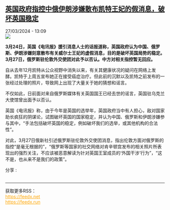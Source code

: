 <!--1711541702000-->
[英国政府指控中俄伊朗涉嫌散布凯特王妃的假消息，破坏英国稳定](https://www.rfi.fr/cn/%E5%9B%BD%E9%99%85/20240327-%E8%8B%B1%E5%9B%BD%E6%94%BF%E5%BA%9C%E6%8C%87%E6%8E%A7%E4%B8%AD%E4%BF%84%E4%BC%8A%E6%9C%97%E6%B6%89%E5%AB%8C%E6%95%A3%E5%B8%83%E5%87%AF%E7%89%B9%E7%8E%8B%E5%A6%83%E7%9A%84%E5%81%87%E6%B6%88%E6%81%AF%EF%BC%8C%E7%A0%B4%E5%9D%8F%E8%8B%B1%E5%9B%BD%E7%A8%B3%E5%AE%9A)
------

<div>27/03/2024 - 13:09</div><img src="https://s.rfi.fr/media/display/9e5277b0-ec32-11ee-8961-005056bf30b7/w:1280/p:16x9/2024-03-22T193304Z_1733940115_RC26R6AXW0UP_RTRMADP_3_BRITAIN-ROYALS-KATE.JPG"><p><strong>3月24日，英国《电讯报》援引消息人士的话报道称，英国政府认为中国、俄罗斯、伊朗涉嫌刻意散布有关威尔士王妃的虚假消息，目的是破坏英国局势的稳定。3月27日，俄罗斯驻伦敦外交使团对此予以否认。中方对相关指控暂无回应。        </strong></p><div><p>自从去年12月凯特从公众视野中消失以来，有关其健康状况的疑问在网络上发酵。凯特于上周五宣布她正在接受癌症治疗。但此前的沉默以及凯特之前发布的一张经过处理的照片，导致网上出现了大量关于她的猜想和谣言。</p><p>不仅如此，日前面对来自俄罗斯媒体有关英国国王已经去世的谣言，英国驻乌克兰大使馆曾出面予以否认。</p><p>英国《电讯报》称，由于今年是英国的选举年，英国政府当中有人担心，敌对国家助长疯狂的阴谋论，试图破坏英国的国家稳定，并认为中国、俄罗斯和伊朗涉嫌参与其中，“手法包括破坏英国的稳定，例如破坏我们的选举，或其他机构的合法性”。</p><p>对此，3月27日俄新社引述俄罗斯驻伦敦外交使团消息，指出伦敦方面对俄罗斯的指控“是毫无根据的”，“俄罗斯等国家的社交网络对肯辛顿宫发布的相关照片所表现出的强烈关注，不应该被恶意解读为针对英国王室成员的‘外国干涉’行为”，“这不是，也从来不是我们的政策”。</p><div data-selfpromo-newsletter></div><div data-selfpromo-app></div></div><div><div>分享 :</div><div><a href="https://www.facebook.com/dialog/share?app_id=113191652055439&amp;href=https%3A%2F%2Frfi.my%2FASuX.F&amp;redirect_uri=https%3A%2F%2Fwww.rfi.fr%2Fcn%2F%25E5%259B%25BD%25E9%2599%2585%2F20240327-%25E8%258B%25B1%25E5%259B%25BD%25E6%2594%25BF%25E5%25BA%259C%25E6%258C%2587%25E6%258E%25A7%25E4%25B8%25AD%25E4%25BF%2584%25E4%25BC%258A%25E6%259C%2597%25E6%25B6%2589%25E5%25AB%258C%25E6%2595%25A3%25E5%25B8%2583%25E5%2587%25AF%25E7%2589%25B9%25E7%258E%258B%25E5%25A6%2583%25E7%259A%2584%25E5%2581%2587%25E6%25B6%2588%25E6%2581%25AF%25EF%25BC%258C%25E7%25A0%25B4%25E5%259D%258F%25E8%258B%25B1%25E5%259B%25BD%25E7%25A8%25B3%25E5%25AE%259A&amp;locale=zh_CN" target="_blank" rel="noopener nofollow"><span></span></a><a href="whatsapp://send?text=%E8%8B%B1%E5%9B%BD%E6%94%BF%E5%BA%9C%E6%8C%87%E6%8E%A7%E4%B8%AD%E4%BF%84%E4%BC%8A%E6%9C%97%E6%B6%89%E5%AB%8C%E6%95%A3%E5%B8%83%E5%87%AF%E7%89%B9%E7%8E%8B%E5%A6%83%E7%9A%84%E5%81%87%E6%B6%88%E6%81%AF%EF%BC%8C%E7%A0%B4%E5%9D%8F%E8%8B%B1%E5%9B%BD%E7%A8%B3%E5%AE%9A%20-%20https%3A%2F%2Frfi.my%2FASuX.W" target="_blank" rel="noopener nofollow"><span></span></a><a href="https://web.whatsapp.com/send?text=%E8%8B%B1%E5%9B%BD%E6%94%BF%E5%BA%9C%E6%8C%87%E6%8E%A7%E4%B8%AD%E4%BF%84%E4%BC%8A%E6%9C%97%E6%B6%89%E5%AB%8C%E6%95%A3%E5%B8%83%E5%87%AF%E7%89%B9%E7%8E%8B%E5%A6%83%E7%9A%84%E5%81%87%E6%B6%88%E6%81%AF%EF%BC%8C%E7%A0%B4%E5%9D%8F%E8%8B%B1%E5%9B%BD%E7%A8%B3%E5%AE%9A%20-%20https%3A%2F%2Frfi.my%2FASuX.W" target="_blank" rel="noopener nofollow"><span></span></a><a href="https://x.com/intent/tweet?url=https%3A%2F%2Frfi.my%2FASuX.X&amp;via=RFI_Cn&amp;related=RFI_Cn&amp;text=%E8%8B%B1%E5%9B%BD%E6%94%BF%E5%BA%9C%E6%8C%87%E6%8E%A7%E4%B8%AD%E4%BF%84%E4%BC%8A%E6%9C%97%E6%B6%89%E5%AB%8C%E6%95%A3%E5%B8%83%E5%87%AF%E7%89%B9%E7%8E%8B%E5%A6%83%E7%9A%84%E5%81%87%E6%B6%88%E6%81%AF%EF%BC%8C%E7%A0%B4%E5%9D%8F%E8%8B%B1%E5%9B%BD%E7%A8%B3%E5%AE%9A&amp;lang=zh-cn" target="_blank" rel="noopener nofollow"><span></span></a><span data-root-share><share-button v-on:open="openModal"></share-button><share-modal v-if="displayModal" v-on:close="closeModal"></share-modal></span></div></div><br><hr><div>获取更多RSS：<br><a href="https://feedx.net" style="color:orange" target="_blank">https://feedx.net</a> <br><a href="https://feedx.run" style="color:orange" target="_blank">https://feedx.run</a><br></div>

